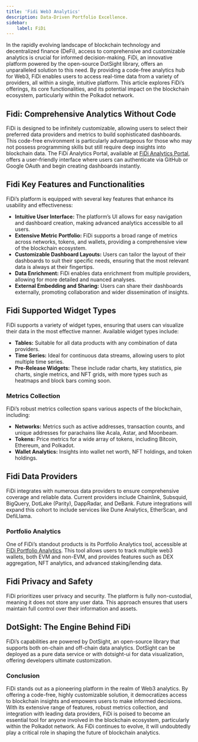 ```yaml
---
title: 'Fidi Web3 Analytics'
description: Data-Driven Portfolio Excellence.
sidebar:
    label: FiDi
---  
```


In the rapidly evolving landscape of blockchain technology and decentralized finance (DeFi), access to comprehensive and customizable analytics is crucial for informed decision-making. FiDi, an innovative platform powered by the open-source DotSight library, offers an unparalleled solution to this need. By providing a code-free analytics hub for Web3, FiDi enables users to access real-time data from a variety of providers, all within a single, intuitive platform. This article explores FiDi’s offerings, its core functionalities, and its potential impact on the blockchain ecosystem, particularly within the Polkadot network.

Fidi: Comprehensive Analytics Without Code
------------------------------------------

FiDi is designed to be infinitely customizable, allowing users to select their preferred data providers and metrics to build sophisticated dashboards. This code-free environment is particularly advantageous for those who may not possess programming skills but still require deep insights into blockchain data. The FiDi Analytics Portal, available at [FiDi Analytics Portal](https://dot.fidi.tech/v2), offers a user-friendly interface where users can authenticate via GitHub or Google OAuth and begin creating dashboards instantly.

Fidi Key Features and Functionalities
-------------------------------------

FiDi’s platform is equipped with several key features that enhance its usability and effectiveness:

- **Intuitive User Interface:** The platform’s UI allows for easy navigation and dashboard creation, making advanced analytics accessible to all users.
- **Extensive Metric Portfolio:** FiDi supports a broad range of metrics across networks, tokens, and wallets, providing a comprehensive view of the blockchain ecosystem.
- **Customizable Dashboard Layouts:** Users can tailor the layout of their dashboards to suit their specific needs, ensuring that the most relevant data is always at their fingertips.
- **Data Enrichment:** FiDi enables data enrichment from multiple providers, allowing for more detailed and nuanced analyses.
- **External Embedding and Sharing:** Users can share their dashboards externally, promoting collaboration and wider dissemination of insights.

Fidi Supported Widget Types
---------------------------

FiDi supports a variety of widget types, ensuring that users can visualize their data in the most effective manner. Available widget types include:

- **Tables:** Suitable for all data products with any combination of data providers.
- **Time Series:** Ideal for continuous data streams, allowing users to plot multiple time series.
- **Pre-Release Widgets:** These include radar charts, key statistics, pie charts, single metrics, and NFT grids, with more types such as heatmaps and block bars coming soon.

### Metrics Collection

FiDi’s robust metrics collection spans various aspects of the blockchain, including:

- **Networks:** Metrics such as active addresses, transaction counts, and unique addresses for parachains like Acala, Astar, and Moonbeam.
- **Tokens:** Price metrics for a wide array of tokens, including Bitcoin, Ethereum, and Polkadot.
- **Wallet Analytics:** Insights into wallet net worth, NFT holdings, and token holdings.

Fidi Data Providers
-------------------

FiDi integrates with numerous data providers to ensure comprehensive coverage and reliable data. Current providers include Chainlink, Subsquid, BigQuery, DotLake (Parity), DappRadar, and DeBank. Future integrations will expand this cohort to include services like Dune Analytics, EtherScan, and DefiLlama.

### Portfolio Analytics

One of FiDi’s standout products is its Portfolio Analytics tool, accessible at [FiDi Portfolio Analytics](https://app.fidi.tech). This tool allows users to track multiple web3 wallets, both EVM and non-EVM, and provides features such as DEX aggregation, NFT analytics, and advanced staking/lending data.

Fidi Privacy and Safety
-----------------------

FiDi prioritizes user privacy and security. The platform is fully non-custodial, meaning it does not store any user data. This approach ensures that users maintain full control over their information and assets.

DotSight: The Engine Behind FiDi
--------------------------------

FiDi’s capabilities are powered by DotSight, an open-source library that supports both on-chain and off-chain data analytics. DotSight can be deployed as a pure data service or with dotsight-ui for data visualization, offering developers ultimate customization.

### Conclusion

FiDi stands out as a pioneering platform in the realm of Web3 analytics. By offering a code-free, highly customizable solution, it democratizes access to blockchain insights and empowers users to make informed decisions. With its extensive range of features, robust metrics collection, and integration with leading data providers, FiDi is poised to become an essential tool for anyone involved in the blockchain ecosystem, particularly within the Polkadot network. As FiDi continues to evolve, it will undoubtedly play a critical role in shaping the future of blockchain analytics.
